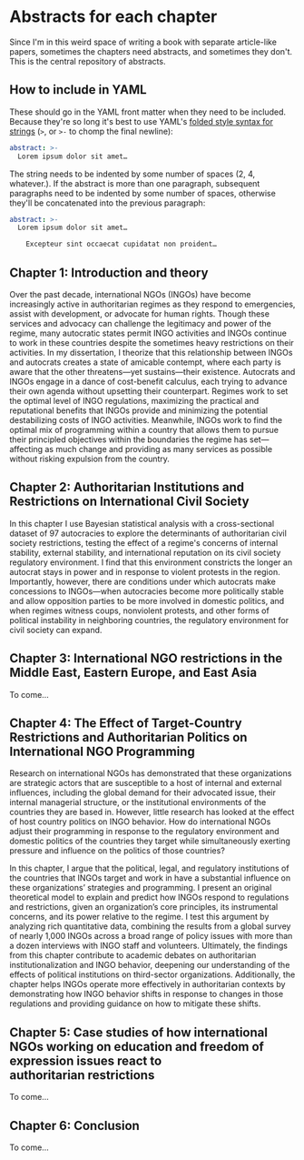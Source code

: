 # Abstracts for each chapter

Since I'm in this weird space of writing a book with separate article-like papers, sometimes the chapters need abstracts, and sometimes they don't. This is the central repository of abstracts.


## How to include in YAML

These should go in the YAML front matter when they need to be included. Because they're so long it's best to use YAML's [folded style syntax for strings](https://stackoverflow.com/a/21699210/120898) (`>`, or `>-` to chomp the final newline):

~~~yaml
abstract: >-
  Lorem ipsum dolor sit amet…
~~~

The string needs to be indented by some number of spaces (2, 4, whatever.). If the abstract is more than one paragraph, subsequent paragraphs need to be indented by some number of spaces, otherwise they'll be concatenated into the previous paragraph:

~~~yaml
abstract: >-
  Lorem ipsum dolor sit amet…

    Excepteur sint occaecat cupidatat non proident…
~~~


## Chapter 1: Introduction and theory

Over the past decade, international NGOs (INGOs) have become increasingly active in authoritarian regimes as they respond to emergencies, assist with development, or advocate for human rights. Though these services and advocacy can challenge the legitimacy and power of the regime, many autocratic states permit INGO activities and INGOs continue to work in these countries despite the sometimes heavy restrictions on their activities. In my dissertation, I theorize that this relationship between INGOs and autocrats creates a state of amicable contempt, where each party is aware that the other threatens—yet sustains—their existence. Autocrats and INGOs engage in a dance of cost-benefit calculus, each trying to advance their own agenda without upsetting their counterpart. Regimes work to set the optimal level of INGO regulations, maximizing the practical and reputational benefits that INGOs provide and minimizing the potential destabilizing costs of INGO activities. Meanwhile, INGOs work to find the optimal mix of programming within a country that allows them to pursue their principled objectives within the boundaries the regime has set—affecting as much change and providing as many services as possible without risking expulsion from the country.  


## Chapter 2: Authoritarian Institutions and Restrictions on International Civil Society

In this chapter I use Bayesian statistical analysis with a cross-sectional dataset of 97 autocracies to explore the determinants of authoritarian civil society restrictions, testing the effect of a regime's concerns of internal stability, external stability, and international reputation on its civil society regulatory environment. I find that this environment constricts the longer an autocrat stays in power and in response to violent protests in the region. Importantly, however, there are conditions under which autocrats make concessions to INGOs—when autocracies become more politically stable and allow opposition parties to be more involved in domestic politics, and when regimes witness coups, nonviolent protests, and other forms of political instability in neighboring countries, the regulatory environment for civil society can expand.


## Chapter 3: International NGO restrictions in the Middle East, Eastern Europe, and East Asia

To come…


## Chapter 4: The Effect of Target-Country Restrictions and Authoritarian Politics on International NGO Programming

Research on international NGOs has demonstrated that these organizations are strategic actors that are susceptible to a host of internal and external influences, including the global demand for their advocated issue, their internal managerial structure, or the institutional environments of the countries they are based in. However, little research has looked at the effect of host country politics on INGO behavior. How do international NGOs adjust their programming in response to the regulatory environment and domestic politics of the countries they target while simultaneously exerting pressure and influence on the politics of those countries?

In this chapter, I argue that the political, legal, and regulatory institutions of the countries that INGOs target and work in have a substantial influence on these organizations’ strategies and programming. I present an original theoretical model to explain and predict how INGOs respond to regulations and restrictions, given an organization’s core principles, its instrumental concerns, and its power relative to the regime. I test this argument by analyzing rich quantitative data, combining the results from a global survey of nearly 1,000 INGOs across a broad range of policy issues with more than a dozen interviews with INGO staff and volunteers. Ultimately, the findings from this chapter contribute to academic debates on authoritarian institutionalization and INGO behavior, deepening our understanding of the effects of political institutions on third-sector organizations. Additionally, the chapter helps INGOs operate more effectively in authoritarian contexts by demonstrating how INGO behavior shifts in response to changes in those regulations and providing guidance on how to mitigate these shifts.


## Chapter 5: Case studies of how international NGOs working on education and freedom of expression issues react to authoritarian restrictions

To come…


## Chapter 6: Conclusion

To come…

